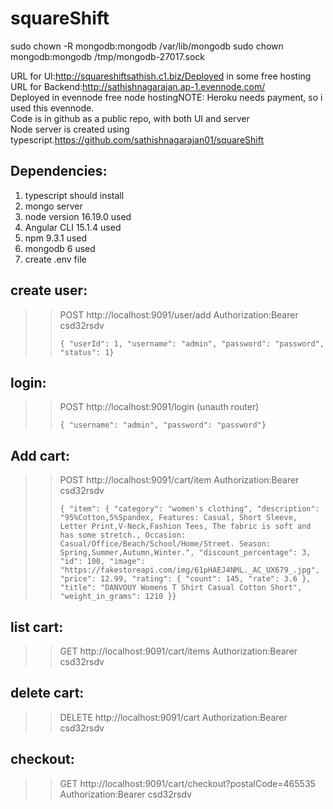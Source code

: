 # squareShift
sudo chown -R mongodb:mongodb /var/lib/mongodb
sudo chown mongodb:mongodb /tmp/mongodb-27017.sock

URL for UI:http://squareshiftsathish.c1.biz/Deployed in some free hosting<br/>
URL for Backend:http://sathishnagarajan.ap-1.evennode.com/<br/>
Deployed in evennode free node hostingNOTE: Heroku needs payment, so i used this evennode.<br/>
Code is in github as a public repo, with both UI and server<br/>
Node server is created using typescript.https://github.com/sathishnagarajan01/squareShift<br/>

## Dependencies:<br/>
1. typescript should install
2. mongo server
3. node version 16.19.0 used
4. Angular CLI 15.1.4 used
5. npm 9.3.1 used
6. mongodb 6 used
7. create .env file

## create user:
>> POST http://localhost:9091/user/add
>> Authorization:Bearer csd32rsdv
>> ```
>> { "userId": 1, "username": "admin", "password": "password", "status": 1}
>> ```

## login:
>> POST http://localhost:9091/login (unauth router)
>> ```
>> { "username": "admin", "password": "password"}

## Add cart:
>> POST http://localhost:9091/cart/item
>> Authorization:Bearer csd32rsdv
>> ```
>> { "item": { "category": "women's clothing", "description": "95%Cotton,5%Spandex, Features: Casual, Short Sleeve, Letter Print,V-Neck,Fashion Tees, The fabric is soft and has some stretch., Occasion: Casual/Office/Beach/School/Home/Street. Season: Spring,Summer,Autumn,Winter.", "discount_percentage": 3, "id": 100, "image": "https://fakestoreapi.com/img/61pHAEJ4NML._AC_UX679_.jpg", "price": 12.99, "rating": { "count": 145, "rate": 3.6 }, "title": "DANVOUY Womens T Shirt Casual Cotton Short", "weight_in_grams": 1210 }}
>> ```

## list cart:
>> GET http://localhost:9091/cart/items
>> Authorization:Bearer csd32rsdv

## delete cart: 
>> DELETE http://localhost:9091/cart
>> Authorization:Bearer csd32rsdv

## checkout: 
>> GET http://localhost:9091/cart/checkout?postalCode=465535
>> Authorization:Bearer csd32rsdv